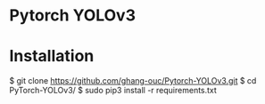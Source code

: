# Pytorch YOLOv3

# Installation
$ git clone https://github.com/ghang-ouc/Pytorch-YOLOv3.git
$ cd PyTorch-YOLOv3/
$ sudo pip3 install -r requirements.txt
